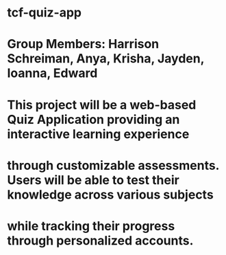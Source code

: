 # tcf-quiz-app
# Group Members: Harrison Schreiman, Anya, Krisha, Jayden, Ioanna, Edward

# This project will be a web-based Quiz Application providing an interactive learning experience 
# through customizable assessments. Users will be able to test their knowledge across various subjects
# while tracking their progress through personalized accounts. 
